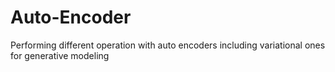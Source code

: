 # Auto-Encoder
Performing different operation with auto encoders including variational ones for generative modeling
